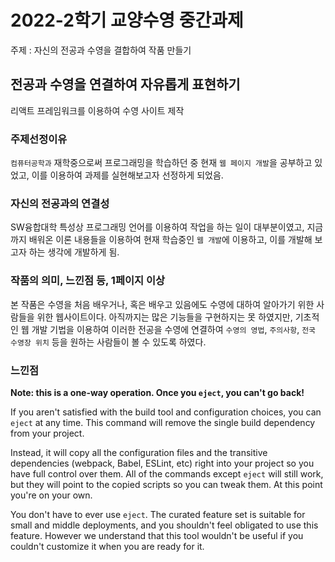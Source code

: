 # 2022-2학기 교양수영 중간과제
주제 :  자신의 전공과 수영을 결합하여 작품 만들기

## 전공과 수영을 연결하여 자유롭게 표현하기
리액트 프레임워크를 이용하여 수영 사이트 제작

### 주제선정이유
`컴퓨터공학과` 재학중으로써 프로그래밍을 학습하던 중 현재 `웹 페이지 개발`을 공부하고 있었고, 이를 이용하여 과제를 실현해보고자 선정하게 되었음.

### 자신의 전공과의 연결성
SW융합대학 특성상 프로그래밍 언어를 이용하여 작업을 하는 일이 대부분이였고, 지금까지 배워온 이론 내용들을 이용하여 현재 학습중인 `웹 개발`에 이용하고, 이를 개발해 보고자 하는 생각에 개발하게 됨.

### 작품의 의미, 느낀점 등, 1페이지 이상
본 작품은 수영을 처음 배우거나, 혹은 배우고 있음에도 수영에 대하여 알아가기 위한 사람들을 위한 웹사이트이다. 아직까지는 많은 기능들을 구현하지는 못 하였지만, 기초적인 웹 개발 기법을 이용하여 이러한 전공을 수영에 연결하여 `수영의 영법`, `주의사항`, `전국 수영장 위치` 등을 원하는 사람들이 볼 수 있도록 하였다.


### 느낀점

**Note: this is a one-way operation. Once you `eject`, you can't go back!**

If you aren't satisfied with the build tool and configuration choices, you can `eject` at any time. This command will remove the single build dependency from your project.

Instead, it will copy all the configuration files and the transitive dependencies (webpack, Babel, ESLint, etc) right into your project so you have full control over them. All of the commands except `eject` will still work, but they will point to the copied scripts so you can tweak them. At this point you're on your own.

You don't have to ever use `eject`. The curated feature set is suitable for small and middle deployments, and you shouldn't feel obligated to use this feature. However we understand that this tool wouldn't be useful if you couldn't customize it when you are ready for it.
